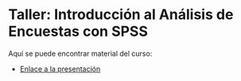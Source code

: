 # Taller: Introducción al Análisis de Encuestas con SPSS

Aquí se puede encontrar material del curso:

+ [Enlace a la presentación](https://jrcarob.github.io/SPSS_Workshop/)


